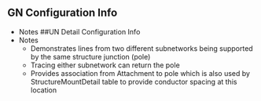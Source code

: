 ## GN Configuration Info
  - Notes
##UN Detail Configuration Info
  - Notes
    - Demonstrates lines from two different subnetworks being supported by the same structure junction (pole)
    - Tracing either subnetwork can return the pole
    - Provides association from Attachment to pole which is also used by StructureMountDetail table to provide conductor spacing at this location
    
